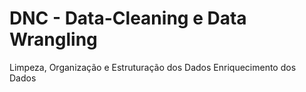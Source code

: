 # DNC - Data-Cleaning e Data Wrangling 
Limpeza, Organização e Estruturação dos Dados
Enriquecimento dos Dados
